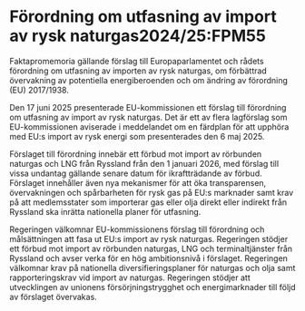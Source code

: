 # Förordning om utfasning av import av rysk naturgas2024/25:FPM55

Faktapromemoria gällande förslag till Europaparlamentet och rådets förordning om utfasning av importen av rysk naturgas, om förbättrad övervakning av potentiella energiberoenden och om ändring av förordning (EU) 2017/1938.

Den 17 juni 2025 presenterade EU-kommissionen ett förslag till förordning om utfasning av import av rysk naturgas. Det är ett av flera lagförslag som EU-kommissionen aviserade i meddelandet om en färdplan för att upphöra med EU:s import av rysk energi som presenterades den 6 maj 2025.

Förslaget till förordning innebär ett förbud mot import av rörbunden naturgas och LNG från Ryssland från den 1 januari 2026, med förslag till vissa undantag gällande senare datum för ikraftträdande av förbud. Förslaget innehåller även nya mekanismer för att öka transparensen, övervakningen och spårbarheten för rysk gas på EU:s marknader samt krav på att medlemsstater som importerar gas eller olja direkt eller indirekt från Ryssland ska inrätta nationella planer för utfasning.

Regeringen välkomnar EU-kommissionens förslag till förordning och målsättningen att fasa ut EU:s import av rysk naturgas. Regeringen stödjer ett förbud mot import av rörbunden naturgas, LNG och terminaltjänster från Ryssland och avser verka för en hög ambitionsnivå i förslaget. Regeringen välkomnar krav på nationella diversifieringsplaner för naturgas och olja samt rapporteringskrav vid import av naturgas. Regeringen stödjer att utvecklingen av unionens försörjningstrygghet och energimarknader till följd av förslaget övervakas.
